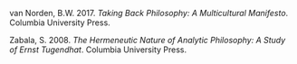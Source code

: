 van Norden, B.W. 2017. *Taking Back Philosophy: A Multicultural Manifesto*. Columbia University Press.

Zabala, S. 2008. *The Hermeneutic Nature of Analytic Philosophy: A Study of Ernst Tugendhat*. Columbia University Press.
